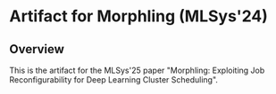 # Artifact for Morphling (MLSys'24)

## Overview
This is the artifact for the MLSys'25 paper "Morphling: Exploiting Job Reconfigurability for Deep Learning Cluster Scheduling".
